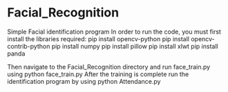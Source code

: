 # Facial_Recognition

Simple Facial identification program 
In order to run the code, you must first install the libraries required:
pip install opencv-python
pip install opencv-contrib-python
pip install numpy
pip install pillow
pip install xlwt
pip install panda

Then navigate to the Facial_Recognition directory and run face_train.py using python face_train.py
After the training is complete run the identification program by using python Attendance.py
